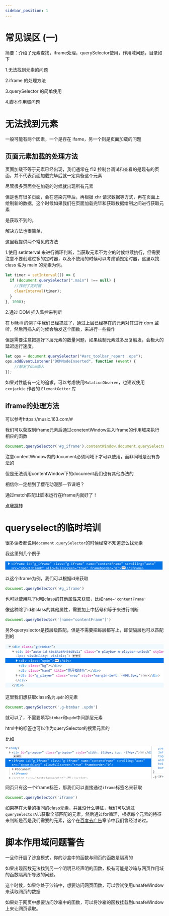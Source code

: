 ```yaml
---
sidebar_position: 1
---
```


# 常见误区 (一)

简要：介绍了元素查找，iframe处理，querySelector使用，作用域问题，目录如下

1.无法找到元素的问题

2.iframe 的处理方法

3.querySelector 的简单使用

4.脚本作用域问题

# 无法找到元素

一般可能有两个因素，一个是存在 ifame，另一个则是页面加载的问题

## 页面元素加载的处理方法

页面加载不等于元素已经出现，我们通常在 f12 控制台调试和查看的是现有的页面，并不代表页面加载完毕后就一定具备这个元素

尽管很多页面会在加载的时候就出现所有元素

但是也有很多页面，会在渲染完毕后，再根据 xhr 请求数据等方式，再在页面上绘制新的数据，这个时候如果我们在页面加载完毕和获取数据绘制之间进行获取元素

是获取不到的。

解决方法也很简单，

这里我提供两个常见的方法

1.使用 setInterval 来进行循环判断，当获取元素不为空的时候继续执行，但需要注意不要创建过多的定时器，以及不使用的时候可以考虑销毁定时器，这里以找 class 名为 main 的元素为例。

```js
let timer = setInterval(() => {
  if (document.querySelector(".main") !== null) {
    //找到了定时器
    clearInterval(timer);
  }
}, 1000);
```

2.通过 DOM 插入监控来判断

在 bilibili 的例子中我们已经搞过了，通过上层已经存在的元素对其进行 dom 监听，然后再插入的时候会触发这个函数，来进行一些操作

但是需要注意把握好下层元素的数量问题，如果绘制元素过多反复触发，会极大的延迟运行速度。

```js
let ops = document.querySelector("#arc_toolbar_report .ops");
ops.addEventListener("DOMNodeInserted", function (event) {
    //触发了dom插入
});
```

如果对性能有一定的追求，可以考虑使用`MutationObserve`，也建议使用 `cxxjackie` 作者的 `ElementGetter` 库

## iframe的处理方法

可以参考https://music.163.com/#

我们可以获取到iframe元素后通过conetentWindow进入iframe的作用域来执行相应的函数

```js
document.querySelector('#g_iframe').contentWindow.document.querySelector
```

注意contentWindow内的document必须同域下才可以使用，而非同域是没有办法的

但是无法调用contentWindow下的document我们也有其他办法的

相信你一定想到了樱花动漫那一节课吧？

通过match匹配让脚本运行在iframe内就好了！

[点我跳转](/油猴教程/入门篇/GM_addStyle去除网页广告)

# queryselect的临时培训

很多读者都说用`document.querySelector`的时候经常不知道怎么找元素

我这里列几个例子

![](./img/01/1.png)

以这个iframe为例，我们可以根据id来获取
```js
document.querySelector('#g_iframe')
```
也可以使用除了id和class的其他属性来获取，比如`name='contentFrame'`

像这种除了id和class的其他属性，需要加上中括号和等于来进行判断
```js
document.querySelector('[name="contentFrame"]')
```

另外queryslector是按层级匹配，但是不需要把每层都写上，即使隔层也可以匹配到的

![](./img/01/2.png)

这里我们想获取class名为`updn`的元素

```js
document.querySelector('.g-btmbar .updn')
```

就可以了，不需要填写`btmbar`和`updn`中间那层元素

html中的标签也可以作为querySelector的搜索元素的

比如

![](./img/01/3.png)

网页只有这一个iframe标签，那我们可以直接通过`iframe`标签名来获取

```js
document.querySelector('iframe')
```

如果存在大量的相同的class元素，并且没什么特征，我们可以通过`querySelectorAll`获取全部匹配的元素，然后通过for循环，根据每个元素的特征来判断是否是我们需要的元素，这个在[百度去广告](/油猴教程/入门篇/百度去广告及判断去除元素)章节中我们曾经讨论过。

# 脚本作用域问题警告

一旦你开启了沙盒模式，你的沙盒中的函数与网页的函数是隔离的

如果出现函数无法找到另一个明明已经声明的函数，极有可能是沙箱与网页作用域的函数隔离所导致的问题。

这个时候，如果你处于沙箱中，想要访问网页函数，可以尝试使用unsafeWindow来读取网页的数据

如果处于网页中想要访问沙箱中的函数，可以将沙箱的函数挂载到unsafeWindow上来让网页读取。






